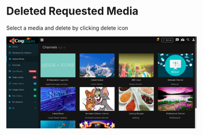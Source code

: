 # Deleted Requested Media

Select a media and delete by clicking delete icon

![](../.gitbook/assets/image%20%2842%29.png)



